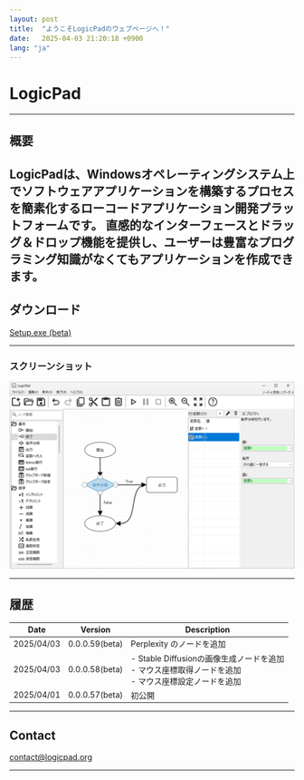 ```yaml
---
layout: post
title:  "ようこそLogicPadのウェブページへ！"
date:   2025-04-03 21:20:18 +0900
lang: "ja"
---
```


# LogicPad

---

## 概要
LogicPadは、Windowsオペレーティングシステム上でソフトウェアアプリケーションを構築するプロセスを簡素化するローコードアプリケーション開発プラットフォームです。
直感的なインターフェースとドラッグ＆ドロップ機能を提供し、ユーザーは豊富なプログラミング知識がなくてもアプリケーションを作成できます。
---

## ダウンロード

[Setup.exe (beta)](https://github.com/LogicCreate/LOGIC-MAIN.github.io/releases/download/0.0.0.59/Setup.exe)

---

### スクリーンショット

![img.png](screenshot.png)

---

## 履歴


| Date       | Version | Description                                                           |
|------------|---------|-----------------------------------------------------------------------|
| 2025/04/03 | 0.0.0.59(beta) | Perplexity のノードを追加                                                    |
| 2025/04/03 | 0.0.0.58(beta) | - Stable Diffusionの画像生成ノードを追加<br> - マウス座標取得ノードを追加<br> - マウス座標設定ノードを追加 |
| 2025/04/01 | 0.0.0.57(beta)| 初公開                                                                   |

---

## Contact

contact@logicpad.org

---
